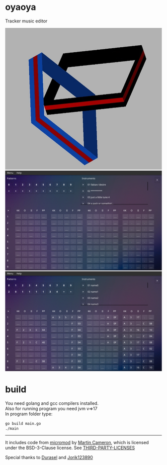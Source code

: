 # oyaoya
Tracker music editor

![](etc/logo.jpg)
![](etc/screenshot_1.png)
![](etc/screenshot_2.png)

# build

You need golang and gcc compilers installed.                                                
Also for running program you need jvm v=>17                                              
In program folder type:
```
go build main.go
./main
```
---

It includes code from [micromod](https://github.com/martincameron/micromod) by [Martin Cameron](https://github.com/martincameron), which is licensed under the BSD-3-Clause license. See [THIRD-PARTY-LICENSES](https://github.com/Stasenko-Konstantin/oyaoya/blob/main/THIRD-PARTY-LICENSES)

Special thanks to [Durasel](https://github.com/durasel74) and [Jorik123890](https://github.com/Jorik123890)
